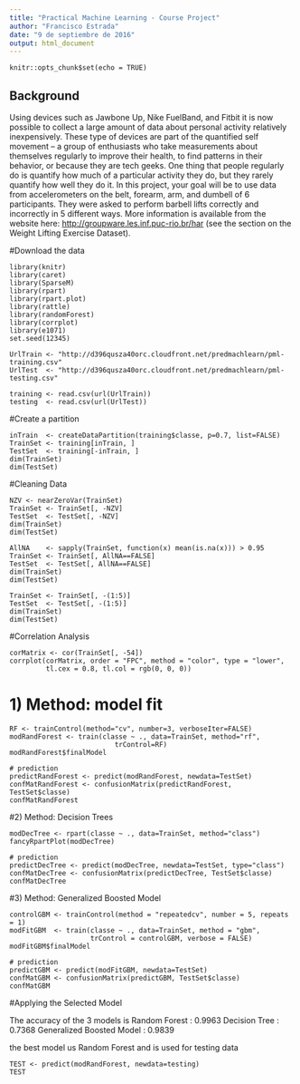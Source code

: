 ```yaml
---
title: "Practical Machine Learning - Course Project"
author: "Francisco Estrada"
date: "9 de septiembre de 2016"
output: html_document
---
```


```{r setup, include=FALSE}
knitr::opts_chunk$set(echo = TRUE)
```

## Background

Using devices such as Jawbone Up, Nike FuelBand, and Fitbit it is now possible to collect a large amount of data about personal activity relatively inexpensively. These type of devices are part of the quantified self movement – a group of enthusiasts who take measurements about themselves regularly to improve their health, to find patterns in their behavior, or because they are tech geeks. One thing that people regularly do is quantify how much of a particular activity they do, but they rarely quantify how well they do it. In this project, your goal will be to use data from accelerometers on the belt, forearm, arm, and dumbell of 6 participants. They were asked to perform barbell lifts correctly and incorrectly in 5 different ways. More information is available from the website here: http://groupware.les.inf.puc-rio.br/har (see the section on the Weight Lifting Exercise Dataset).

#Download the data

```{r, include=FALSE}
library(knitr)
library(caret)
library(SparseM)
library(rpart)
library(rpart.plot)
library(rattle)
library(randomForest)
library(corrplot)
library(e1071)
set.seed(12345)
```

```{r}
UrlTrain <- "http://d396qusza40orc.cloudfront.net/predmachlearn/pml-training.csv"
UrlTest  <- "http://d396qusza40orc.cloudfront.net/predmachlearn/pml-testing.csv"

training <- read.csv(url(UrlTrain))
testing  <- read.csv(url(UrlTest))
```

#Create a partition

```{r}
inTrain  <- createDataPartition(training$classe, p=0.7, list=FALSE)
TrainSet <- training[inTrain, ]
TestSet  <- training[-inTrain, ]
dim(TrainSet)
dim(TestSet)
```

#Cleaning Data

```{r}
NZV <- nearZeroVar(TrainSet)
TrainSet <- TrainSet[, -NZV]
TestSet  <- TestSet[, -NZV]
dim(TrainSet)
dim(TestSet)

AllNA    <- sapply(TrainSet, function(x) mean(is.na(x))) > 0.95
TrainSet <- TrainSet[, AllNA==FALSE]
TestSet  <- TestSet[, AllNA==FALSE]
dim(TrainSet)
dim(TestSet)

TrainSet <- TrainSet[, -(1:5)]
TestSet  <- TestSet[, -(1:5)]
dim(TrainSet)
dim(TestSet)
```

#Correlation Analysis
```{r}
corMatrix <- cor(TrainSet[, -54])
corrplot(corMatrix, order = "FPC", method = "color", type = "lower", 
         tl.cex = 0.8, tl.col = rgb(0, 0, 0))
```

# 1) Method: model fit

```{r}
RF <- trainControl(method="cv", number=3, verboseIter=FALSE)
modRandForest <- train(classe ~ ., data=TrainSet, method="rf",
                          trControl=RF)
modRandForest$finalModel

# prediction
predictRandForest <- predict(modRandForest, newdata=TestSet)
confMatRandForest <- confusionMatrix(predictRandForest, TestSet$classe)
confMatRandForest
```

#2) Method: Decision Trees

```{r}
modDecTree <- rpart(classe ~ ., data=TrainSet, method="class")
fancyRpartPlot(modDecTree)

# prediction
predictDecTree <- predict(modDecTree, newdata=TestSet, type="class")
confMatDecTree <- confusionMatrix(predictDecTree, TestSet$classe)
confMatDecTree
```

#3) Method: Generalized Boosted Model

```{r}
controlGBM <- trainControl(method = "repeatedcv", number = 5, repeats = 1)
modFitGBM  <- train(classe ~ ., data=TrainSet, method = "gbm",
                    trControl = controlGBM, verbose = FALSE)
modFitGBM$finalModel

# prediction
predictGBM <- predict(modFitGBM, newdata=TestSet)
confMatGBM <- confusionMatrix(predictGBM, TestSet$classe)
confMatGBM
```


#Applying the Selected Model 

The accuracy of the 3 models is
Random Forest : 0.9963
Decision Tree : 0.7368
Generalized Boosted Model : 0.9839

the best model us Random Forest and is used for testing data

```{r}
TEST <- predict(modRandForest, newdata=testing)
TEST
```

